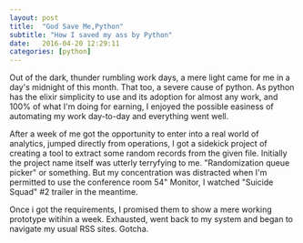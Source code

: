 ```yaml
---
layout: post
title:  "God Save Me,Python"
subtitle: "How I saved my ass by Python"
date:   2016-04-20 12:29:11
categories: [python]
---
```



Out of the dark, thunder rumbling work days, a mere light came for me in a day's midnight of this month. 
That too, a severe cause of python. As python has the elixir simplicity to use and its adoption for almost 
any work, and 100% of what I'm doing for earning, I enjoyed the possible easiness of automating  my work
day-to-day and everything went well.

After a week of me got the opportunity to enter into a real world of analytics, jumped directly from operations,
I got a sidekick project of creating a tool to extract some random records from the given file.
Initially the project name itself was utterly terryfying to me. "Randomization queue picker" or something. But my concentration was distracted 
when I'm permitted to use the conference room 54" Monitor, I watched "Suicide Squad" #2 trailer in the meantime.

Once i got the requirements, I promised them to show a mere working prototype witihin a week. Exhausted, went back to my system and began to navigate my usual RSS sites. Gotcha.

